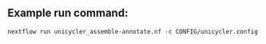## Example run command:
```
nextflow run unicycler_assemble-annotate.nf -c CONFIG/unicycler.config
```

